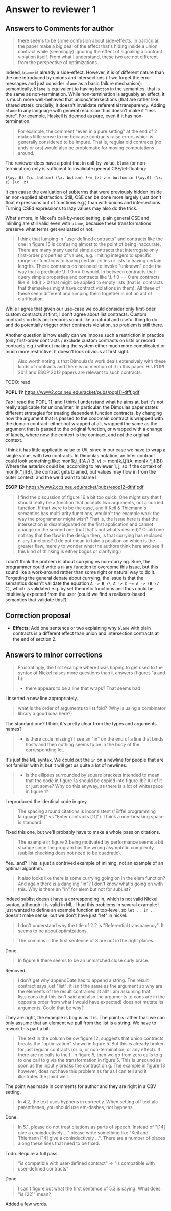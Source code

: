 # Answer to reviewer 1

## Answers to Comments for author

> there seems to be some confusion about side-effects. In particular, the paper
> make a big deal of the effect that's hiding inside a union contract while
> (seemingly) ignoring the effect of signaling a contract violation itself. From
> what I understand, these two are not different from the perspective of
> optimizations.

Indeed, `blame` is already a side-effect. However, it is of different nature
than the one introduced by unions and intersections (if we forget the error
messages and just consider `blame` as a basic failure mechanism): semantically,
`blame` is equivalent to having `bottom` in the semantics, that is the same as
non-termination. While non-termination is arguably an effect, it is much more
well-behaved that unions/intersections (that are rather like shared state):
crucially, it doesn't invalidate referential transparency. Adding `blame` to any
language with general recursion thus doesn't make it "less pure". For example,
Haskell is deemed as pure, even if it has non-termination.

> For example, the comment "even in a pure setting" at the end of 2 makes little
> sense to me because contracts raise errors which is generally considered to be
> impure. That is, regular old contracts (no ands or ors) would also be
> problematic for moving computations around.

The reviewer does have a point that in call-by-value, `blame` (or
non-termination) only is sufficient to invalidate general CSE/let-floating:

```
(\xy. 0) (\x. bottom) (\x. bottom) !~= let z = bottom in (\xy.0) (\x. z) (\x. z)
```

It can cause the evaluation of subterms that were previously hidden inside an
non-applied abstraction. Still, CSE can be done more largely (just don't float
expressions out of functions e.g.) than with unions and intersections. Turning
CSEd expressions to lazy values may also do the trick.

What's more, in Nickel's call-by-need setting, plain general CSE and inlinling
are still valid even with `blame`, because these transformations preserve what
terms get evaluated or not.

> I think that lumping in "user defined contracts" and contracts like the one
> in figure 15 is confusing almost to the point of being inaccurate. There are
> many many useful simple contracts that interrogate only first-order
> properties of values, e.g. limiting integers to specific ranges or functions
> to having certain arities or lists to having certain lengths. These contracts
> do not need to invoke "unknown" code the way that a predicate \f. f 0 == 0
> would. In between contracts that query simple properties and contracts like
> \f. f 0 == 0 are contracts like \l. hd(l) > 0 that might be applied to empty
> lists (that is, contracts that themselves might have contract violations in
> them). All three of these seem different and lumping them together is not an
> act of clarification.

While I agree that given our use-case we could consider only first-oder custom
contracts at first, I don't agree about list contracts. Custom contracts on
lists and records sound like a natural and useful thing to do and do potentially
trigger other contracts violation, so problem is still there.

Another question is how easily can we impose such a restriction in practice
(only first-order contracts / exclude custom contracts on lists or record
contracts e.g.) without making the system either much more complicated or much
more restrictive. It doesn't look obvious at first sight.

> Also worth noting is that Dimoulas's work deals extensively with these kinds
> of contracts and there is no mention of it in this paper. His POPL 2011 and
> ESOP 2012 papers are relevant to such contracts.

TODO: read.

**POPL 11:** https://www2.ccs.neu.edu/racket/pubs/popl11-dfff.pdf

*Teo*
I read the POPL 11, and I think I understand what he aims at, but it's not
really applicable for unions/inter. In particular, the Dimoulas paper
states different strategies for treating dependent function contracts,
by changing how the argument that is passed to the codomain contract is wrapped
with the domain contract: either not wrapped at all, wrapped the same
as the argument that is passed to the original function, or wrapped with a
change of labels, where now the context is the contract, and not the original
context.

I think it has little applicatio value to U/I, since in our case we have
to wrap a single value, with two contracts.
In Dimoulas notation, an Inter contract could look something like:
mon[k,l,j](A /\ B, v) := mon[k,l,j](A, mon\[k,\*,j\](B))
Where the asterisk could be, according to reviewer 1, j, so
if the context of mon\[k,\*,j\](B), the contract gets blamed, but
values may flow in from the outer context, and the we'd want to blame 
l.

**ESOP 12:** https://www2.ccs.neu.edu/racket/pubs/esop12-dthf.pdf

> I find the discussion of figure 16 a bit too quick. One might say that f
> should really be a function that accepts two arguments, not a curried
> function. If that were to be the case, and if Keil & Thiemann's semantics has
> multi-arity functions, wouldn't the example work the way the programmer might
> wish? That is, the issue here is that the intersection is disambiguated on
> the first application and cannot change on the second one (but that's not
> what's desired)? Could one not say that the flaw in the design then, is that
> currying has replaced n-ary functions? (I do not mean to take a position on
> which is the greater flaw, merely to wonder what the authors think here and
> see if this kind of thinking is either bogus or clarifying.)

I don't think the problem is about currying vs non-currying. Sure, the
programmer could write a n-ary function to overcome this issue, but this sound
like a work-around rather than some right or natural way to do it. Forgetting
the general debate about currying, the issue is that the semantics doesn't
validate the equation `A -> B /\ A -> C ~= A -> (B \/ C)`, which is validated
e.g. by set theoretic functions and thus could be intuitively expected from the
user (could we find a realizers-based semantics that validate this?).

## Correction proposal

- **Effects**: Add one sentence or two explaining
  why `blame` with plain contracts is a different effect than union and
  intersection contracts at the end of section 2.

## Answers to minor corrections

> Frustratingly, the first example where I was hoping to get used to the syntax of Nickel raises more questions than it answers (figures 1a and b):
>
> - there appears to be a line that wraps? That seems bad

I inserted a new line appropriately.

> what is the order of arguments to list.fold? (Why is using a combinator library a good idea here?)

The standard one? I think it's pretty clear from the types and arguments names?

> - is there code missing? I see an "in" on the end of a line that binds hosts and then nothing seems to be in the body of the corresponding let.

It's just the ML syntax. We could put the `in` on a newline for people that are
not familiar with it, but it will get us quite a lot of newlines.

> - is the ellipses surrounded by square brackets intended to mean that the code in figure 1a should be copied into figure 1b? All of it or just some? Why do this anyway, as there is a lot of whitespace in figure 1?

I reproduced the identical code in grey.

> The spacing around citations is inconsistent ("Eiffel programming language[16]" vs "Enter contracts [11]"). I think a non-breaking space is standard.

Fixed this one, but we'll probably have to make a whole pass on citations.

> The example in figure 3 being motivated by performance seems a bit strange since the program has the wrong asymptotic complexity (sublist checking does not need to be quadratic).

Yes...and? This is just a contrived example of inlining, not an example of an
optimal algorithm.

> It also looks like there is some currying going on in the elem function? And again there is a dangling "in"? I don't know what's going on with this. Why is there an "in" for elem but not for subList?

Indeed sublist doesn't have a corresponding in, which is not valid Nickel
syntax, although it is valid in ML. I had this problems in several example: I
just wanted to define an example function at top-level, so `let .. in ..`
doesn't make sense, but we don't have just "let" in nickel.

> I don't understand why the title of 2.2 is "Referential transparency". It seems to be about optimizations.

> The commas in the first sentence of 3 are not in the right places.

Done.

> In figure 8 there seems to be an unmatched close curly brace.

Removed.

> I don't get why appendDate has to append a string. The result contract says just "list"; it isn't the same as the argument so why are the elements of the result contrained at all? I am assuming that lists.cons (but this isn't said and also the arguments to cons are in the opposite order from what I would have expected) does not mutate its arguments. Could that be why?

They are right, the example is bogus as it is. The point is rather than we can
only assume that an element we pull from the list is a string. We have to rework
this part a bit.

> The text in the column below figure 12, suggests that union contracts breaks the "optimization" shown in figure 5. But this is already broken for just regular contracts (or io, or non-termination, or any effect). If there are no calls to the f' in figure 5, then we go from zero calls to g to one call to g via the transformation in figure 5. This is unsound as soon as the input y breaks the contract on g. The example in figure 13 however, does not have this problem as far as I can tell and it illustrates the point well.

The point was made in comments for author and they are right in a CBV setting.

> In 4.2, the text uses hyphens in correctly. When setting off text ala parentheses, you should use em-dashes, not hyphens.

Done.

> In 5.1, please do not treat citations as parts of speech. Instead of "[14] give a coninductively ..." please write something like "Keil and Thiemann [14] give a coninductively ...". There are a number of places along these lines that need to be fixed.

Todo. Require a full pass.

> "is compatible with user-defined contract" => "is compatible with user-defined contracts"

Done.

> I can't figure out what the first sentence of 5.3 is saying. What does "is [22]" mean?

Added a few words.
